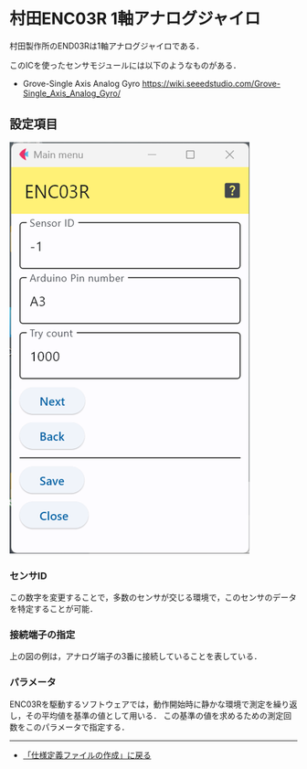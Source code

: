 # 村田ENC03R 1軸アナログジャイロ

村田製作所のEND03Rは1軸アナログジャイロである．

このICを使ったセンサモジュールには以下のようなものがある．

- Grove-Single Axis Analog Gyro https://wiki.seeedstudio.com/Grove-Single_Axis_Analog_Gyro/


## 設定項目

![設定画面](../../images/editConfig_enc03r.png)

### センサID
この数字を変更することで，多数のセンサが交じる環境で，このセンサのデータを特定することが可能．


### 接続端子の指定

上の図の例は，アナログ端子の3番に接続していることを表している．


### パラメータ

ENC03Rを駆動するソフトウェアでは，動作開始時に静かな環境で測定を繰り返し，その平均値を基準の値として用いる．
この基準の値を求めるための測定回数をこのパラメータで指定する．


***

- [「仕様定義ファイルの作成」に戻る](../editConfig.md)
